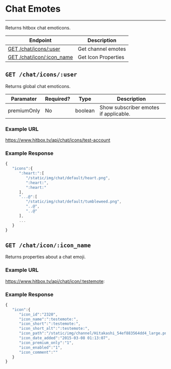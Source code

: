 # Chat Emotes
***

Returns hitbox chat emoticons.

| Endpoint | Description |
| ---- | --------------- |
| [GET /chat/icons/:user](/chat/emotes.md#get-chaticonsuser) | Get channel emotes |
| [GET /chat/icon/:icon_name](/chat/emotes.md#getchaticoniconname) | Get Icon Properties |

## `GET /chat/icons/:user`

Returns global chat emoticons.

| Paramater | Required? | Type | Description |
| ---- | ----- | ---- | ----- |
| premiumOnly | No | boolean | Show subscriber emotes if applicable. | 

### Example URL

https://www.hitbox.tv/api/chat/icons/test-account

### Example Response 

```javascript
{
   "icons":{
      ":heart:":[
         "/static/img/chat/default/heart.png",
         ":heart:",
         ":heart:"
      ],
      "...@":[
         "/static/img/chat/default/tumbleweed.png",
         "..@",
         "..@"
      ],
      ...
   }
}
```

## `GET /chat/icon/:icon_name`

Returns properties about a chat emoji.

### Example URL

https://www.hitbox.tv/api/chat/icon/:testemote:

### Example Response

```javascript
{
   "icon":{
      "icon_id":"2320",
      "icon_name":":testemote:",
      "icon_short":":testemote:",
      "icon_short_alt":":testemote:",
      "icon_path":"/static/img/channel/Hitakashi_54ef883564dd4_large.png",
      "icon_date_added":"2015-03-08 01:13:07",
      "icon_premium_only":"1",
      "icon_enabled":"1",
      "icon_comment":""
   }
}
```